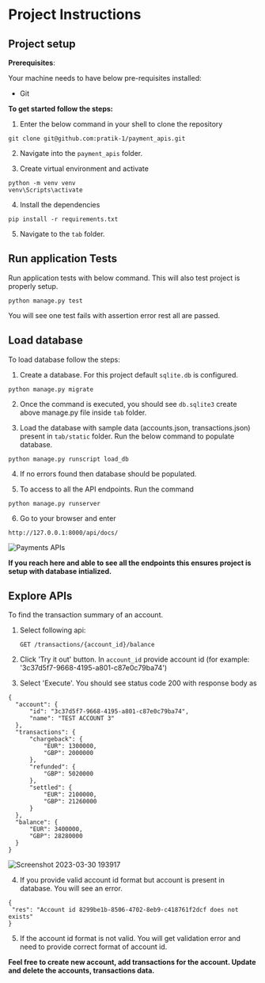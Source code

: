 # Project Instructions

## Project setup

**Prerequisites**:

Your machine needs to have below pre-requisites installed:

- Git

**To get started follow the steps:**

1. Enter the below command in your shell to clone the repository

```commandline
git clone git@github.com:pratik-1/payment_apis.git
```

2. Navigate into the `payment_apis` folder.

3. Create virtual environment and activate

```commandline
python -m venv venv
venv\Scripts\activate
```

4. Install the dependencies

```commandline
pip install -r requirements.txt
```

5. Navigate to the `tab` folder.

## Run application Tests

Run application tests with below command. This will also test project is properly setup.

```commandline
python manage.py test
```

You will see one test fails with assertion error rest all are passed.

## Load database

To load database follow the steps:

1. Create a database. For this project default `sqlite.db` is configured.

```commandline
python manage.py migrate
```

2. Once the command is executed, you should see `db.sqlite3` create above manage.py file inside `tab` folder.

3. Load the database with sample data (accounts.json, transactions.json) present in `tab/static` folder.
   Run the below command to populate database.

```commandline
python manage.py runscript load_db
```

4. If no errors found then database should be populated.

5. To access to all the API endpoints. Run the command

```commandline
python manage.py runserver
```

6. Go to your browser and enter

```commandline
http://127.0.0.1:8000/api/docs/
```

![Payments APIs](https://user-images.githubusercontent.com/37976329/228940448-84108d3e-00dd-44b5-8960-615cf6db91d6.jpg)

**If you reach here and able to see all the endpoints this ensures project is setup with database intialized.**

## Explore APIs

To find the transaction summary of an account.

1. Select following api:

   `GET /transactions/{account_id}/balance`

2. Click 'Try it out' button. In `account_id` provide account id (for example: '3c37d5f7-9668-4195-a801-c87e0c79ba74')
3. Select 'Execute'. You should see status code 200 with response body as

```
{
  "account": {
      "id": "3c37d5f7-9668-4195-a801-c87e0c79ba74",
      "name": "TEST ACCOUNT 3"
  },
  "transactions": {
      "chargeback": {
          "EUR": 1300000,
          "GBP": 2000000
      },
      "refunded": {
          "GBP": 5020000
      },
      "settled": {
          "EUR": 2100000,
          "GBP": 21260000
      }
  },
  "balance": {
      "EUR": 3400000,
      "GBP": 28280000
  }
}
```

![Screenshot 2023-03-30 193917](https://user-images.githubusercontent.com/37976329/228937520-1590a8d8-f059-413e-b281-2ff9db457fff.jpg)

4. If you provide valid account id format but account is present in database. You will see an error.

```
{
 "res": "Account id 8299be1b-8506-4702-8eb9-c418761f2dcf does not exists"
}
```

5. If the account id format is not valid. You will get validation error and need to provide correct format of account id.

**Feel free to create new account, add transactions for the account. Update and delete the accounts, transactions data.**
